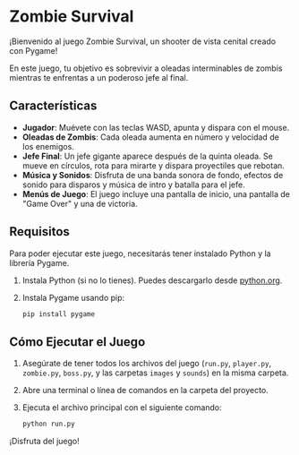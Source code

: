 # Zombie Survival

¡Bienvenido al juego Zombie Survival, un shooter de vista cenital creado con Pygame!

En este juego, tu objetivo es sobrevivir a oleadas interminables de zombis mientras te enfrentas a un poderoso jefe al final.

## Características

* **Jugador**: Muévete con las teclas WASD, apunta y dispara con el mouse.
* **Oleadas de Zombis**: Cada oleada aumenta en número y velocidad de los enemigos.
* **Jefe Final**: Un jefe gigante aparece después de la quinta oleada. Se mueve en círculos, rota para mirarte y dispara proyectiles que rebotan.
* **Música y Sonidos**: Disfruta de una banda sonora de fondo, efectos de sonido para disparos y música de intro y batalla para el jefe.
* **Menús de Juego**: El juego incluye una pantalla de inicio, una pantalla de "Game Over" y una de victoria.

## Requisitos

Para poder ejecutar este juego, necesitarás tener instalado Python y la librería Pygame.

1.  Instala Python (si no lo tienes). Puedes descargarlo desde [python.org](https://www.python.org/).
2.  Instala Pygame usando pip:

    ```bash
    pip install pygame
    ```

## Cómo Ejecutar el Juego

1.  Asegúrate de tener todos los archivos del juego (`run.py`, `player.py`, `zombie.py`, `boss.py`, y las carpetas `images` y `sounds`) en la misma carpeta.
2.  Abre una terminal o línea de comandos en la carpeta del proyecto.
3.  Ejecuta el archivo principal con el siguiente comando:

    ```bash
    python run.py
    ```

¡Disfruta del juego!